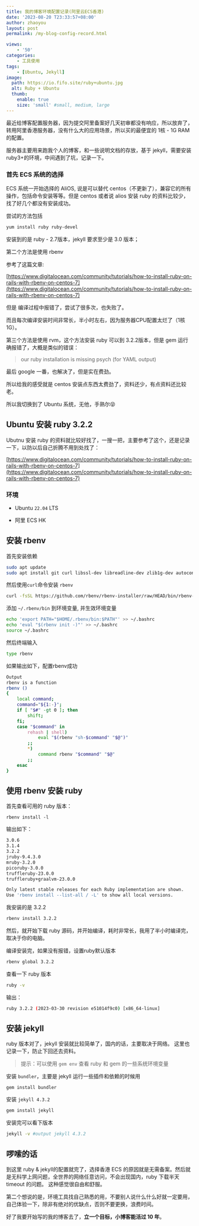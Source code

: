 ```yaml
---
title: 我的博客环境配置记录(阿里云ECS香港)
date: '2023-08-20 T23:33:57+08:00'
author: zhaoyou
layout: post
permalink: /my-blog-config-record.html

views:
    - '50'
categories:
    - 工具使用
tags:
    - [Ubuntu, Jekyll]
image:
  path: https://io.fifo.site/ruby+ubuntu.jpg
  alt: Ruby + Ubuntu
  thumb:  
    enable: true
    size: 'small' #small, medium, large
---
```


最近给博客配置服务器，因为提交阿里备案好几天初审都没有响应，所以放弃了，转用阿里香港服务器，没有什么大的应用场景，所以买的最便宜的 1核 - 1G RAM 的配置。

服务器主要用来跑我个人的博客，和一些说明文档的存放，基于 jekyll，需要安装 ruby3+的环境，中间遇到了坑，记录一下。

### 首先 ECS 系统的选择

ECS 系统一开始选择的 AliOS, 说是可以替代 centos（不更新了），兼容它的所有操作，包括命令安装等等。但是 centos 或者说 alios 安装 ruby 的资料比较少，找了好几个都没有安装成功。

尝试的方法包括

```bash
yum install ruby ruby-devel
```

安装到的是 ruby - 2.7版本，jekyll 要求至少是 3.0 版本；

第二个方法是使用 rbenv

参考了这篇文章: 

[https://www.digitalocean.com/community/tutorials/how-to-install-ruby-on-rails-with-rbenv-on-centos-7](https://www.digitalocean.com/community/tutorials/how-to-install-ruby-on-rails-with-rbenv-on-centos-7)

但是 编译过程中报错了，尝试了很多次，也失败了。

而且每次编译安装时间非常长，半小时左右，因为服务器CPU配置太烂了（1核1G）。

第三个方法是使用 rvm，这个方法安装 ruby 可以到 3.2.2版本，但是 gem 运行确报错了，大概是类似的错误：

> our ruby installation is missing psych (for YAML output)

最后 google 一番，也解决了，但是实在费劲。

所以给我的感受就是 centos 安装点东西太费劲了，资料还少，有点资料还比较老。

所以我切换到了 Ubuntu 系统，无他，手熟尔😝

## Ubuntu 安装 ruby 3.2.2

Ubutnu 安装 ruby 的资料就比较好找了，一搜一把，主要参考了这个，还是记录一下，以防以后自己折腾不用到处找了：

[https://www.digitalocean.com/community/tutorials/how-to-install-ruby-on-rails-with-rbenv-on-centos-7](https://www.digitalocean.com/community/tutorials/how-to-install-ruby-on-rails-with-rbenv-on-centos-7)

### 环境

- Ubuntu `22.04` LTS

- 阿里 ECS HK

## 安装 rbenv 

首先安装依赖

```bash
sudo apt update
sudo apt install git curl libssl-dev libreadline-dev zlib1g-dev autoconf bison build-essential libyaml-dev libreadline-dev libncurses5-dev libffi-dev libgdbm-dev
```

然后使用`curl`命令安装  `rbenv`

```bash
curl -fsSL https://github.com/rbenv/rbenv-installer/raw/HEAD/bin/rbenv-installer | bash	
```

添加 `~/.rbenv/bin` 到环境变量, 并生效环境变量

```bash
echo 'export PATH="$HOME/.rbenv/bin:$PATH"' >> ~/.bashrc
echo 'eval "$(rbenv init -)"' >> ~/.bashrc
source ~/.bashrc
```

然后终端输入 

```bash
type rbenv
```

如果输出如下，配置rbenv成功

```bash
Output
rbenv is a function
rbenv ()
{
    local command;
    command="${1:-}";
    if [ "$#" -gt 0 ]; then
        shift;
    fi;
    case "$command" in
        rehash | shell)
            eval "$(rbenv "sh-$command" "$@")"
        ;;
        *)
            command rbenv "$command" "$@"
        ;;
    esac
}
```

## 使用 rbenv 安装 ruby

首先查看可用的 ruby 版本：

```
rbenv install -l
```

输出如下：

```bash
3.0.6
3.1.4
3.2.2
jruby-9.4.3.0
mruby-3.2.0
picoruby-3.0.0
truffleruby-23.0.0
truffleruby+graalvm-23.0.0

Only latest stable releases for each Ruby implementation are shown.
Use 'rbenv install --list-all / -L' to show all local versions.
```

我安装的是 3.2.2

```bash
rbenv install 3.2.2
```

然后，就开始下载 ruby 源码，并开始编译，耗时非常长，我用了半小时编译完，取决于你的电脑。

编译安装完，如果没有报错，设置ruby默认版本

```bash
rbenv global 3.2.2
```

查看一下 ruby 版本

```bash
ruby -v
```

输出：

```bash
ruby 3.2.2 (2023-03-30 revision e51014f9c0) [x86_64-linux]
```

## 安装 jekyll

ruby 版本对了，jekyll 安装就比较简单了，国内的话，主要取决于网络。 这里也记录一下，防止下回还去资料。

>  提示：可以使用 `gem env` 查看 ruby 和 gem 的一些系统环境变量

安装 `bundler`，主要是 jekyll 运行一些插件和依赖的时候用

```
gem install bundler
```

安装 `jekyll 4.3.2`

``` bash
gem install jekyll
```

安装完可以看下版本

```bash
jekyll -v #output jekyll 4.3.2
```

## 啰嗦的话

到这里 ruby & jekyll的配置就完了，选择香港 ECS 的原因就是无需备案。然后就是无科学上网问题，全世界的网络任意访问，不会出现国内，ruby 下载半天 timeout 的问题。
这种感觉很自由和舒服。

第二个想说的是，环境工具找自己熟悉的用，不要别人说什么什么好就一定要用，自己体验一下，除非有绝对的优缺点，否则不要更换，浪费时间。

好了我要开始写的我的博客去了，**立一个目标，小博客能活过 10 年**。
